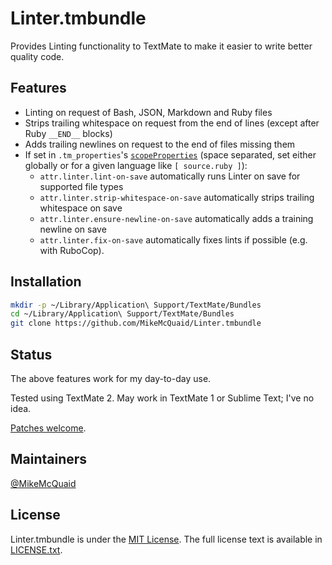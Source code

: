 # Linter.tmbundle
Provides Linting functionality to TextMate to make it easier to write better quality code.

## Features
- Linting on request of Bash, JSON, Markdown and Ruby files
- Strips trailing whitespace on request from the end of lines (except after Ruby `__END__` blocks)
- Adds trailing newlines on request to the end of files missing them
- If set in `.tm_properties`'s [`scopeProperties`](https://gist.github.com/dvessel/1478685#other) (space separated, set either globally or for a given language like `[ source.ruby ]`):
  - `attr.linter.lint-on-save` automatically runs Linter on save for supported file types
  - `attr.linter.strip-whitespace-on-save` automatically strips trailing whitespace on save
  - `attr.linter.ensure-newline-on-save` automatically adds a training newline on save
  - `attr.linter.fix-on-save` automatically fixes lints if possible (e.g. with RuboCop).

## Installation

```bash
mkdir -p ~/Library/Application\ Support/TextMate/Bundles
cd ~/Library/Application\ Support/TextMate/Bundles
git clone https://github.com/MikeMcQuaid/Linter.tmbundle
```

## Status
The above features work for my day-to-day use.

Tested using TextMate 2. May work in TextMate 1 or Sublime Text; I've no idea.

[Patches welcome](https://github.com/MikeMcQuaid/Linter.tmbundle/pulls).

## Maintainers
[@MikeMcQuaid](https://github.com/MikeMcQuaid)

## License
Linter.tmbundle is under the [MIT License](http://en.wikipedia.org/wiki/MIT_License). The full license text is
available in
[LICENSE.txt](https://github.com/MikeMcQuaid/Linter.tmbundle/blob/master/LICENSE.txt).
